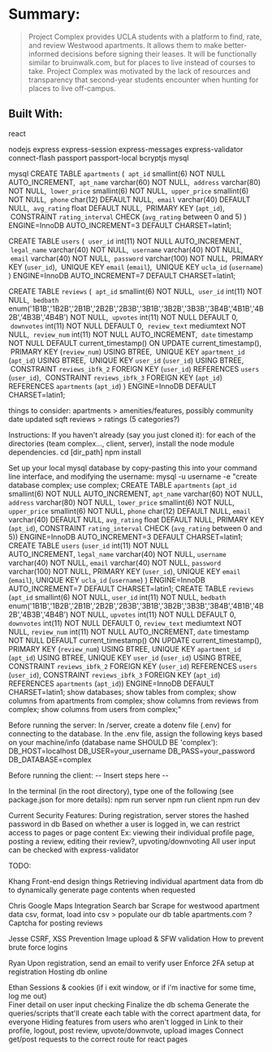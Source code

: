 # Summary:
> Project Complex provides UCLA students with a platform to find, rate, and review Westwood apartments. It allows them to make better-informed decisions before signing their leases. It will be functionally similar to bruinwalk.com, but for places to live instead of courses to take. Project Complex was motivated by the lack of resources and transparency that second-year students encounter when hunting for places to live off-campus.

## Built With:
react

nodejs
  express
  express-session
  express-messages
  express-validator
  connect-flash
  passport
  passport-local
  bcryptjs
  mysql

mysql
  CREATE TABLE `apartments` (
   `apt_id` smallint(6) NOT NULL AUTO_INCREMENT,
   `apt_name` varchar(60) NOT NULL,
   `address` varchar(80) NOT NULL,
   `lower_price` smallint(6) NOT NULL,
   `upper_price` smallint(6) NOT NULL,
   `phone` char(12) DEFAULT NULL,
   `email` varchar(40) DEFAULT NULL,
   `avg_rating` float DEFAULT NULL,
   PRIMARY KEY (`apt_id`),
   CONSTRAINT `rating_interval` CHECK (`avg_rating` between 0 and 5)
  ) ENGINE=InnoDB AUTO_INCREMENT=3 DEFAULT CHARSET=latin1;

  CREATE TABLE `users` (
   `user_id` int(11) NOT NULL AUTO_INCREMENT,
   `legal_name` varchar(40) NOT NULL,
   `username` varchar(40) NOT NULL,
   `email` varchar(40) NOT NULL,
   `password` varchar(100) NOT NULL,
   PRIMARY KEY (`user_id`),
   UNIQUE KEY `email` (`email`),
   UNIQUE KEY `ucla_id` (`username`)
  ) ENGINE=InnoDB AUTO_INCREMENT=7 DEFAULT CHARSET=latin1;	

  CREATE TABLE `reviews` (
   `apt_id` smallint(6) NOT NULL,
   `user_id` int(11) NOT NULL,
   `bedbath` enum('1B1B','1B2B','2B1B','2B2B','2B3B','3B1B','3B2B','3B3B','3B4B','4B1B','4B2B','4B3B','4B4B') NOT NULL,
   `upvotes` int(11) NOT NULL DEFAULT 0,
   `downvotes` int(11) NOT NULL DEFAULT 0,
   `review_text` mediumtext NOT NULL,
   `review_num` int(11) NOT NULL AUTO_INCREMENT,
   `date` timestamp NOT NULL DEFAULT current_timestamp() ON UPDATE current_timestamp(),
   PRIMARY KEY (`review_num`) USING BTREE,
   UNIQUE KEY `apartment_id` (`apt_id`) USING BTREE,
   UNIQUE KEY `user_id` (`user_id`) USING BTREE,
   CONSTRAINT `reviews_ibfk_2` FOREIGN KEY (`user_id`) REFERENCES `users` (`user_id`),
   CONSTRAINT `reviews_ibfk_3` FOREIGN KEY (`apt_id`) REFERENCES `apartments` (`apt_id`)
  ) ENGINE=InnoDB DEFAULT CHARSET=latin1;

things to consider:
  apartments >
    amenities/features, possibly community
    date updated
    sqft
  reviews >
    ratings (5 categories?)


Instructions:
If you haven't already (say you just cloned it): for each of the directories (team complex..., client, server), install the node module dependencies.
  cd [dir_path]
  npm install

Set up your local mysql database by copy-pasting this into your command line interface, and modifying the username:
mysql -u username -e "create database complex; use complex; CREATE TABLE `apartments` (`apt_id` smallint(6) NOT NULL AUTO_INCREMENT, `apt_name` varchar(60) NOT NULL, `address` varchar(80) NOT NULL, `lower_price` smallint(6) NOT NULL, `upper_price` smallint(6) NOT NULL, `phone` char(12) DEFAULT NULL, `email` varchar(40) DEFAULT NULL, `avg_rating` float DEFAULT NULL, PRIMARY KEY (`apt_id`), CONSTRAINT `rating_interval` CHECK (`avg_rating` between 0 and 5)) ENGINE=InnoDB AUTO_INCREMENT=3 DEFAULT CHARSET=latin1; CREATE TABLE `users` (`user_id` int(11) NOT NULL AUTO_INCREMENT, `legal_name` varchar(40) NOT NULL, `username` varchar(40) NOT NULL, `email` varchar(40) NOT NULL, `password` varchar(100) NOT NULL, PRIMARY KEY (`user_id`), UNIQUE KEY `email` (`email`), UNIQUE KEY `ucla_id` (`username`) ) ENGINE=InnoDB AUTO_INCREMENT=7 DEFAULT CHARSET=latin1; CREATE TABLE `reviews` (`apt_id` smallint(6) NOT NULL, `user_id` int(11) NOT NULL, `bedbath` enum('1B1B','1B2B','2B1B','2B2B','2B3B','3B1B','3B2B','3B3B','3B4B','4B1B','4B2B','4B3B','4B4B') NOT NULL, `upvotes` int(11) NOT NULL DEFAULT 0, `downvotes` int(11) NOT NULL DEFAULT 0, `review_text` mediumtext NOT NULL, `review_num` int(11) NOT NULL AUTO_INCREMENT, `date` timestamp NOT NULL DEFAULT current_timestamp() ON UPDATE current_timestamp(), PRIMARY KEY (`review_num`) USING BTREE, UNIQUE KEY `apartment_id` (`apt_id`) USING BTREE, UNIQUE KEY `user_id` (`user_id`) USING BTREE, CONSTRAINT `reviews_ibfk_2` FOREIGN KEY (`user_id`) REFERENCES `users` (`user_id`), CONSTRAINT `reviews_ibfk_3` FOREIGN KEY (`apt_id`) REFERENCES `apartments` (`apt_id`)) ENGINE=InnoDB DEFAULT CHARSET=latin1; show databases; show tables from complex; show columns from apartments from complex; show columns from reviews from complex; show columns from users from complex;"


Before running the server:
  In /server, create a dotenv file (.env) for connecting to the database. In the .env file, assign the following keys based on your machine/info (database name SHOULD BE 'complex'):
    DB_HOST=localhost
    DB_USER=your_username
    DB_PASS=your_password
    DB_DATABASE=complex

Before running the client:
  -- Insert steps here --

In the terminal (in the root directory), type one of the following (see package.json for more details):
  npm run server
  npm run client 
  npm run dev

Current Security Features:
  During registration, server stores the hashed password in db 
  Based on whether a user is logged in, we can restrict access to pages or page content 
    Ex: viewing their individual profile page, posting a review, editing their review?, upvoting/downvoting 
  All user input can be checked with express-validator 

TODO:

Khang
  Front-end design things
  Retrieving individual apartment data from db to dynamically generate page contents when requested

Chris
  Google Maps Integration
  Search bar
  Scrape for westwood apartment data csv, format, load into csv > populate our db table
    apartments.com ?
  Captcha for posting reviews

Jesse
  CSRF, XSS Prevention
  Image upload & SFW validation
  How to prevent brute force logins

Ryan
  Upon registration, send an email to verify user
  Enforce 2FA setup at registration
  Hosting db online

Ethan
  Sessions & cookies (if i exit window, or if i'm inactive for some time, log me out)  
  Finer detail on user input checking
  Finalize the db schema
    Generate the queries/scripts that'll create each table with the correct apartment data, for everyone
  Hiding features from users who aren't logged in
    Link to their profile, logout, post review, upvote/downvote, upload images
  Connect get/post requests to the correct route for react pages
